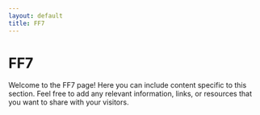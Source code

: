 ```yaml
---
layout: default
title: FF7
---
```


# FF7

Welcome to the FF7 page! Here you can include content specific to this section. Feel free to add any relevant information, links, or resources that you want to share with your visitors.